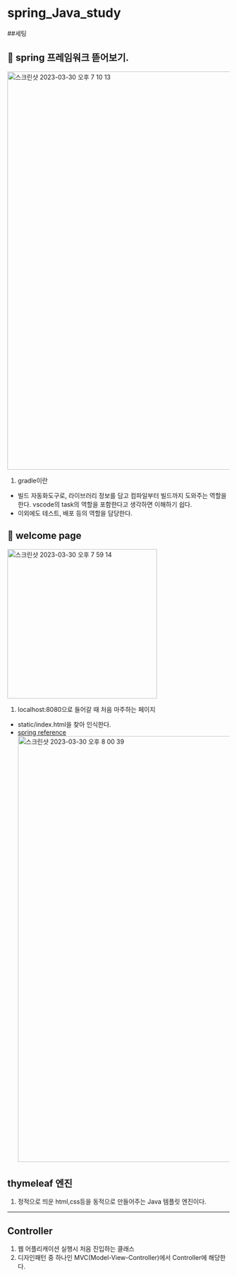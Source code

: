 # spring_Java_study

##세팅


## 📌 spring 프레임워크 뜯어보기.
<img width="903" alt="스크린샷 2023-03-30 오후 7 10 13" src="https://user-images.githubusercontent.com/84169614/228803888-5ca206cf-0822-49c9-9399-268e559c0f07.png">

1) gradle이란
- 빌드 자동화도구로, 라이브러리 정보를 담고 컴파일부터 빌드까지 도와주는 역할을 한다. vscode의 task의 역할을 포함한다고 생각하면 이해하기 쉽다.
- 이외에도 테스트, 배포 등의 역할을 담당한다.


## 📌 welcome page 
<img width="339" alt="스크린샷 2023-03-30 오후 7 59 14" src="https://user-images.githubusercontent.com/84169614/228815728-94a75df0-c011-4807-9759-958705f7fd8c.png">

1) localhost:8080으로 들어갈 때 처음 마주하는 페이지
- static/index.html을 찾아 인식한다. 
- [spring reference](https://docs.spring.io/spring-boot/docs/current/reference/html/web.html#web) <img width="966" alt="스크린샷 2023-03-30 오후 8 00 39" src="https://user-images.githubusercontent.com/84169614/228816049-656dee83-75c3-4e6c-a0a6-88a864209697.png">

## thymeleaf 엔진

1) 정적으로 띄운 html,css등을 동적으로 만들어주는 Java 템플릿 엔진이다.


-----

## Controller
1) 웹 어플리캐이션 실행시 처음 진입하는 클래스
2) 디자인패턴 중 하나인 MVC(Model-View-Controller)에서 Controller에 해당한다.
